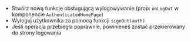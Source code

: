 - Stwórz nową funkcję obsługującą wylogowywanie (prop: `onLogOut` w komponencie `AuthenticatedHomePage`)
- Wyloguj użytkownika za pomocą funkcji `signOut(auth)`
- Jeśli operacja przebiegła poprawnie, powinieneś zostać przekierowany do strony logowania
